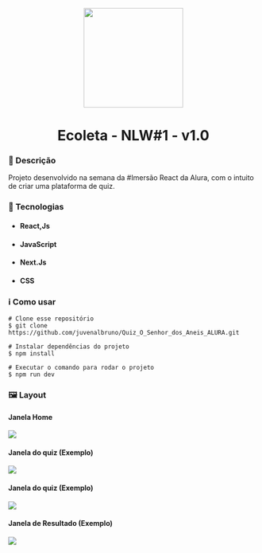 <p align='center'><img width='200' src="Quiz_O_Senhor_dos_Aneis_ALURA/imgQuiz/c4w638X.png" background={{black}}></p>
<h1 align='center'>Ecoleta - NLW#1 - v1.0</h1>

<h3>🔖 Descrição</h3>
<p>Projeto desenvolvido na semana da #Imersão React da Alura, com o intuito de criar uma plataforma de quiz.</p>

<h3>🚀 Tecnologias</h3>
<ul>
    <li><h4>React,Js</h4></li>
    <li><h4>JavaScript</h4></li>
    <li><h4>Next.Js</h4></li>
    <li><h4>CSS</h4></li>
</ul>

<h3>ℹ️ Como usar</h3>

    # Clone esse repositório
    $ git clone https://github.com/juvenalbruno/Quiz_O_Senhor_dos_Aneis_ALURA.git
    
    # Instalar dependências do projeto
    $ npm install
    
    # Executar o comando para rodar o projeto
    $ npm run dev
    
<h3>🖼 Layout</h3>
<h4>Janela Home</h4>
<img src="./Quiz_O_Senhor_dos_Aneis_ALURA/imgQuiz/CapaQuiz.png">
<br/>
<h4>Janela do quiz (Exemplo)</h4>
<img src="./Quiz_O_Senhor_dos_Aneis_ALURA/imgQuiz/Quiz2.png">
<br/>
<h4>Janela do quiz (Exemplo)</h4>
<img src="./Quiz_O_Senhor_dos_Aneis_ALURA/imgQuiz/Quiz3.png">
<br/>
<h4>Janela de Resultado (Exemplo)</h4>
<img src="./Quiz_O_Senhor_dos_Aneis_ALURA/imgQuiz/Quiz4.png">
